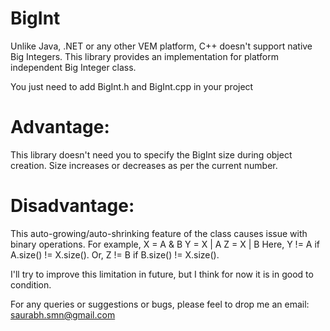 # BigInt
Unlike Java, .NET or any other VEM platform, C++ doesn't support native Big Integers.
This library provides an implementation for platform independent Big Integer class.

You just need to add BigInt.h and BigInt.cpp in your project

# Advantage:
This library doesn't need you to specify the BigInt size during object creation.
Size increases or decreases as per the current number.

# Disadvantage:
This auto-growing/auto-shrinking feature of the class causes issue with binary operations.
For example,
X = A & B
Y = X | A
Z = X | B
Here,
Y != A if A.size() != X.size().
Or,
Z != B if B.size() != X.size().

I'll try to improve this limitation in future, but I think for now it is in good to condition.

For any queries or suggestions or bugs, please feel to drop me an email:
saurabh.smn@gmail.com
